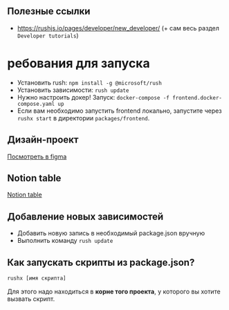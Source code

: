 ## Полезные ссылки

- <https://rushjs.io/pages/developer/new_developer/> (+ сам весь раздел `Developer tutorials`)

# ребования для запуска

- Установить rush: `npm install -g @microsoft/rush`
- Установить зависимости: `rush update`
- Нужно настроить докер! Запуск: `docker-compose -f frontend.docker-compose.yaml up`
- Если вам необходимо запустить frontend локально, запустите через `rushx start` в директории `packages/frontend`.

## Дизайн-проект

[Посмотреть в figma](https://www.figma.com/file/l2QZZop4N5GKGqo9LFDma1/KIO-DESIGN?type=design&node-id=0%3A1&t=Qj9FyH6h9AFzRgz6-1)

## Notion table

[Notion table](https://www.notion.so/3932769cf83843d3858e08da7397f1b4)

## Добавление новых зависимостей

- Добавить новую запись в необходимый package.json вручную
- Выполнить команду `rush update`

## Как запускать скрипты из package.json?

```sh
rushx [имя скрипта]
```

Для этого надо находиться в **корне того проекта**, у которого вы хотите вызвать скрипт.
